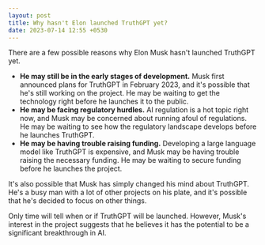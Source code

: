```yaml
---
layout: post
title: Why hasn't Elon launched TruthGPT yet?
date: 2023-07-14 12:55 +0530
---
```

There are a few possible reasons why Elon Musk hasn't launched TruthGPT yet.

* **He may still be in the early stages of development.** Musk first announced plans for TruthGPT in February 2023, and it's possible that he's still working on the project. He may be waiting to get the technology right before he launches it to the public.
* **He may be facing regulatory hurdles.** AI regulation is a hot topic right now, and Musk may be concerned about running afoul of regulations. He may be waiting to see how the regulatory landscape develops before he launches TruthGPT.
* **He may be having trouble raising funding.** Developing a large language model like TruthGPT is expensive, and Musk may be having trouble raising the necessary funding. He may be waiting to secure funding before he launches the project.

It's also possible that Musk has simply changed his mind about TruthGPT. He's a busy man with a lot of other projects on his plate, and it's possible that he's decided to focus on other things.

Only time will tell when or if TruthGPT will be launched. However, Musk's interest in the project suggests that he believes it has the potential to be a significant breakthrough in AI.

